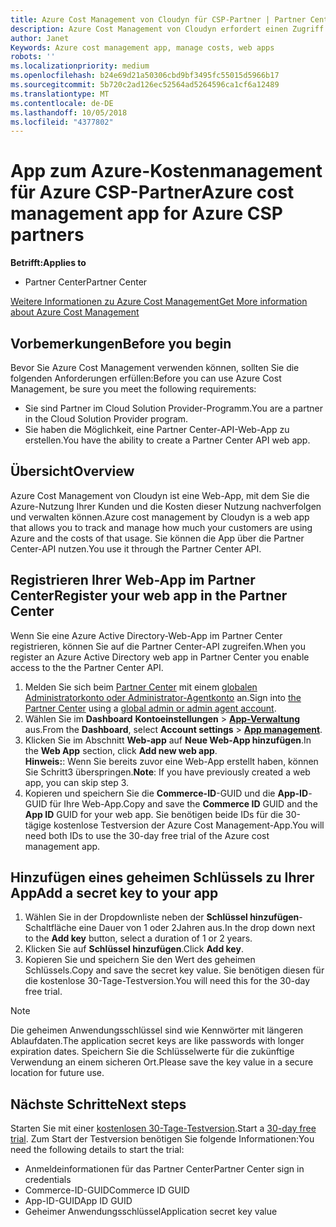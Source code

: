 ```yaml
---
title: Azure Cost Management von Cloudyn für CSP-Partner | Partner Center
description: Azure Cost Management von Cloudyn erfordert einen Zugriff über die Partner Center-API.
author: Janet
Keywords: Azure cost management app, manage costs, web apps
robots: ''
ms.localizationpriority: medium
ms.openlocfilehash: b24e69d21a50306cbd9bf3495fc55015d5966b17
ms.sourcegitcommit: 5b720c2ad126ec52564ad5264596ca1cf6a12489
ms.translationtype: MT
ms.contentlocale: de-DE
ms.lasthandoff: 10/05/2018
ms.locfileid: "4377802"
---
```

# <a name="azure-cost-management-app-for-azure-csp-partners"></a><span data-ttu-id="e054f-103">App zum Azure-Kostenmanagement für Azure CSP-Partner</span><span class="sxs-lookup"><span data-stu-id="e054f-103">Azure cost management app for Azure CSP partners</span></span>  

**<span data-ttu-id="e054f-104">Betrifft:</span><span class="sxs-lookup"><span data-stu-id="e054f-104">Applies to</span></span>**

-  <span data-ttu-id="e054f-105">Partner Center</span><span class="sxs-lookup"><span data-stu-id="e054f-105">Partner Center</span></span>

[<span data-ttu-id="e054f-106">Weitere Informationen zu Azure Cost Management</span><span class="sxs-lookup"><span data-stu-id="e054f-106">Get More information about Azure Cost Management</span></span>](https://go.microsoft.com/fwlink/p/?linkid=857893)

## <a name="before-you-begin"></a><span data-ttu-id="e054f-107">Vorbemerkungen</span><span class="sxs-lookup"><span data-stu-id="e054f-107">Before you begin</span></span>
<span data-ttu-id="e054f-108">Bevor Sie Azure Cost Management verwenden können, sollten Sie die folgenden Anforderungen erfüllen:</span><span class="sxs-lookup"><span data-stu-id="e054f-108">Before you can use Azure Cost Management, be sure you meet the following requirements:</span></span>

- <span data-ttu-id="e054f-109">Sie sind Partner im Cloud Solution Provider-Programm.</span><span class="sxs-lookup"><span data-stu-id="e054f-109">You are a partner in the Cloud Solution Provider program.</span></span>
- <span data-ttu-id="e054f-110">Sie haben die Möglichkeit, eine Partner Center-API-Web-App zu erstellen.</span><span class="sxs-lookup"><span data-stu-id="e054f-110">You have the ability to create a Partner Center API web app.</span></span>

## <a name="overview"></a><span data-ttu-id="e054f-111">Übersicht</span><span class="sxs-lookup"><span data-stu-id="e054f-111">Overview</span></span>

<span data-ttu-id="e054f-112">Azure Cost Management von Cloudyn ist eine Web-App, mit dem Sie die Azure-Nutzung Ihrer Kunden und die Kosten dieser Nutzung nachverfolgen und verwalten können.</span><span class="sxs-lookup"><span data-stu-id="e054f-112">Azure cost management by Cloudyn is a web app that allows you to track and manage how much your customers are using Azure and the costs of that usage.</span></span> <span data-ttu-id="e054f-113">Sie können die App über die Partner Center-API nutzen.</span><span class="sxs-lookup"><span data-stu-id="e054f-113">You use it through the Partner Center API.</span></span>

## <a name="register-your-web-app-in-the-partner-center"></a><span data-ttu-id="e054f-114">Registrieren Ihrer Web-App im Partner Center</span><span class="sxs-lookup"><span data-stu-id="e054f-114">Register your web app in the Partner Center</span></span>
<span data-ttu-id="e054f-115">Wenn Sie eine Azure Active Directory-Web-App im Partner Center registrieren, können Sie auf die Partner Center-API zugreifen.</span><span class="sxs-lookup"><span data-stu-id="e054f-115">When you register an Azure Active Directory web app in Partner Center you enable access to the the Partner Center API.</span></span> 
1.  <span data-ttu-id="e054f-116">Melden Sie sich beim [Partner Center](https://partnercenter.microsoft.com/en-us/pcv/dashboard/overview) mit einem [globalen Administratorkonto oder Administrator-Agentkonto](create-user-accounts-and-set-permissions.md) an.</span><span class="sxs-lookup"><span data-stu-id="e054f-116">Sign into [the Partner Center](https://partnercenter.microsoft.com/en-us/pcv/dashboard/overview) using a [global admin or admin agent account](create-user-accounts-and-set-permissions.md).</span></span>
2.  <span data-ttu-id="e054f-117">Wählen Sie im **Dashboard** **Kontoeinstellungen** &gt; **[App-Verwaltung](https://partnercenter.microsoft.com/en-us/pcv/apiintegration/appmanagement)** aus.</span><span class="sxs-lookup"><span data-stu-id="e054f-117">From the **Dashboard**, select **Account settings** &gt; **[App management](https://partnercenter.microsoft.com/en-us/pcv/apiintegration/appmanagement)**.</span></span>
3.  <span data-ttu-id="e054f-118">Klicken Sie im Abschnitt **Web-app** auf **Neue Web-App hinzufügen**.</span><span class="sxs-lookup"><span data-stu-id="e054f-118">In the **Web App** section, click **Add new web app**.</span></span>
<br> <span data-ttu-id="e054f-119">**Hinweis:**: Wenn Sie bereits zuvor eine Web-App erstellt haben, können Sie Schritt3 überspringen.</span><span class="sxs-lookup"><span data-stu-id="e054f-119">**Note**: If you have previously created a web app, you can skip step 3.</span></span>
4.  <span data-ttu-id="e054f-120">Kopieren und speichern Sie die **Commerce-ID**-GUID und die **App-ID**-GUID für Ihre Web-App.</span><span class="sxs-lookup"><span data-stu-id="e054f-120">Copy and save the **Commerce ID** GUID and the **App ID** GUID for your web app.</span></span> <span data-ttu-id="e054f-121">Sie benötigen beide IDs für die 30-tägige kostenlose Testversion der Azure Cost Management-App.</span><span class="sxs-lookup"><span data-stu-id="e054f-121">You will need both IDs to use the 30-day free trial of the Azure cost management app.</span></span>

## <a name="add-a-secret-key-to-your-app"></a><span data-ttu-id="e054f-122">Hinzufügen eines geheimen Schlüssels zu Ihrer App</span><span class="sxs-lookup"><span data-stu-id="e054f-122">Add a secret key to your app</span></span>
1.  <span data-ttu-id="e054f-123">Wählen Sie in der Dropdownliste neben der **Schlüssel hinzufügen**-Schaltfläche eine Dauer von 1 oder 2Jahren aus.</span><span class="sxs-lookup"><span data-stu-id="e054f-123">In the drop down next to the **Add key** button, select a duration of 1 or 2 years.</span></span>
2.  <span data-ttu-id="e054f-124">Klicken Sie auf **Schlüssel hinzufügen**.</span><span class="sxs-lookup"><span data-stu-id="e054f-124">Click **Add key**.</span></span> 
3.  <span data-ttu-id="e054f-125">Kopieren Sie und speichern Sie den Wert des geheimen Schlüssels.</span><span class="sxs-lookup"><span data-stu-id="e054f-125">Copy and save the secret key value.</span></span> <span data-ttu-id="e054f-126">Sie benötigen diesen für die kostenlose 30-Tage-Testversion.</span><span class="sxs-lookup"><span data-stu-id="e054f-126">You will need this for the 30-day free trial.</span></span><br>
> [!NOTE]  
> <span data-ttu-id="e054f-127">Die geheimen Anwendungsschlüssel sind wie Kennwörter mit längeren Ablaufdaten.</span><span class="sxs-lookup"><span data-stu-id="e054f-127">The application secret keys are like passwords with longer expiration dates.</span></span> <span data-ttu-id="e054f-128">Speichern Sie die Schlüsselwerte für die zukünftige Verwendung an einem sicheren Ort.</span><span class="sxs-lookup"><span data-stu-id="e054f-128">Please save the key value in a secure location for future use.</span></span>

## <a name="next-steps"></a><span data-ttu-id="e054f-129">Nächste Schritte</span><span class="sxs-lookup"><span data-stu-id="e054f-129">Next steps</span></span>
<span data-ttu-id="e054f-130">Starten Sie mit einer [kostenlosen 30-Tage-Testversion](https://go.microsoft.com/fwlink/?linkid=857895).</span><span class="sxs-lookup"><span data-stu-id="e054f-130">Start a [30-day free trial](https://go.microsoft.com/fwlink/?linkid=857895).</span></span>
<span data-ttu-id="e054f-131">Zum Start der Testversion benötigen Sie folgende Informationen:</span><span class="sxs-lookup"><span data-stu-id="e054f-131">You need the following details to start the trial:</span></span>
- <span data-ttu-id="e054f-132">Anmeldeinformationen für das Partner Center</span><span class="sxs-lookup"><span data-stu-id="e054f-132">Partner Center sign in credentials</span></span>
- <span data-ttu-id="e054f-133">Commerce-ID-GUID</span><span class="sxs-lookup"><span data-stu-id="e054f-133">Commerce ID GUID</span></span>
- <span data-ttu-id="e054f-134">App-ID-GUID</span><span class="sxs-lookup"><span data-stu-id="e054f-134">App ID GUID</span></span>
- <span data-ttu-id="e054f-135">Geheimer Anwendungsschlüssel</span><span class="sxs-lookup"><span data-stu-id="e054f-135">Application secret key value</span></span>
